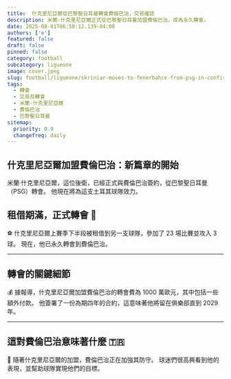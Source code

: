 ```yaml
---
title:  什克里尼亞爾從巴黎聖日耳曼轉會費倫巴治，交易確認
description: 米蘭·什克里尼亞爾正式從巴黎聖日耳曼加盟費倫巴治，成為永久轉會。
date: 2025-08-01T06:50:12.139-04:00
authors: ['e']
featured: false
draft: false
pinned: false
category: football
subcategory: ligueone
image: cover.jpeg
slug: football/ligueone/skriniar-moves-to-fenerbahce-from-psg-in-confirmed-deal
tags:
  - 轉會
  - 交易及轉會
  - 米蘭·什克里尼亞爾
  - 費倫巴治
  - 巴黎聖日耳曼
sitemap:
  priority: 0.9
  changefreq: daily
---
```


## 什克里尼亞爾加盟費倫巴治：新篇章的開始
米蘭·什克里尼亞爾，這位後衛，已經正式與費倫巴治簽約，從巴黎聖日耳曼（PSG）轉會。 他現在將為這支土耳其球隊效力。

## 租借期滿，正式轉會 🤝
⚽ 什克里尼亞爾上賽季下半段被租借到另一支球隊，參加了 23 場比賽並攻入 3 球。 現在，他已永久轉會到費倫巴治。

---

## 轉會的關鍵細節
💰 據報導，什克里尼亞爾加盟費倫巴治的轉會費為 1000 萬歐元，其中包括一些額外付款。 他簽署了一份為期四年的合約，這意味著他將留在俱樂部直到 2029 年。

---

## 這對費倫巴治意味著什麼 🇹🇷
💪 隨著什克里尼亞爾的加盟，費倫巴治正在加強其防守。 球迷們很高興看到他的表現，並幫助球隊實現他們的目標。